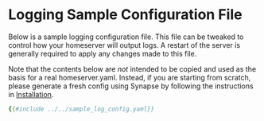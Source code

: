 # Logging Sample Configuration File

Below is a sample logging configuration file. This file can be tweaked to control how your
homeserver will output logs. A restart of the server is generally required to apply any
changes made to this file.

Note that the contents below are *not* intended to be copied and used as the basis for
a real homeserver.yaml. Instead, if you are starting from scratch, please generate
a fresh config using Synapse by following the instructions in
[Installation](../../setup/installation.md).

```yaml
{{#include ../../sample_log_config.yaml}}
```